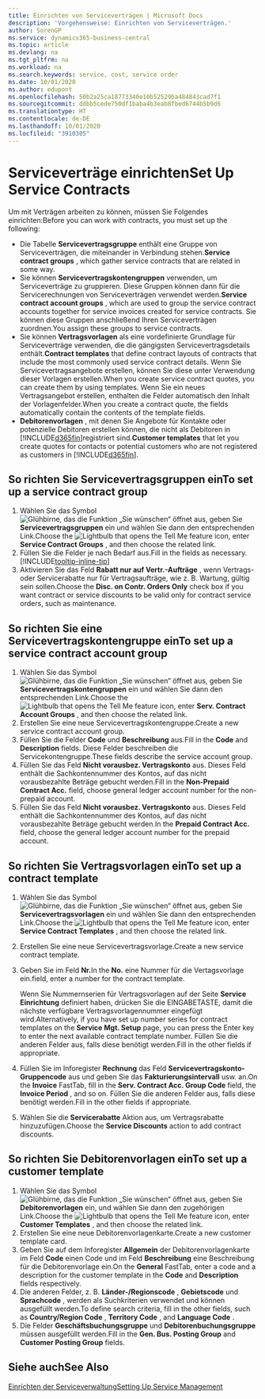 ```yaml
---
title: Einrichten von Serviceverträgen | Microsoft Docs
description: 'Vorgehensweise: Einrichten von Serviceverträgen.'
author: SorenGP
ms.service: dynamics365-business-central
ms.topic: article
ms.devlang: na
ms.tgt_pltfrm: na
ms.workload: na
ms.search.keywords: service, cost, service order
ms.date: 10/01/2020
ms.author: edupont
ms.openlocfilehash: 50b2a25ca18773340e10b52529ba484843cad7f1
ms.sourcegitcommit: ddbb5cede750df1baba4b3eab8fbed6744b5b9d6
ms.translationtype: HT
ms.contentlocale: de-DE
ms.lasthandoff: 10/01/2020
ms.locfileid: "3910305"
---
```

# <a name="set-up-service-contracts"></a><span data-ttu-id="c82c5-103">Serviceverträge einrichten</span><span class="sxs-lookup"><span data-stu-id="c82c5-103">Set Up Service Contracts</span></span>
<span data-ttu-id="c82c5-104">Um mit Verträgen arbeiten zu können, müssen Sie Folgendes einrichten:</span><span class="sxs-lookup"><span data-stu-id="c82c5-104">Before you can work with contracts, you must set up the following:</span></span> 

* <span data-ttu-id="c82c5-105">Die Tabelle **Servicevertragsgruppe** enthält eine Gruppe von Serviceverträgen, die miteinander in Verbindung stehen.</span><span class="sxs-lookup"><span data-stu-id="c82c5-105">**Service contract groups** , which gather service contracts that are related in some way.</span></span>
* <span data-ttu-id="c82c5-106">Sie können **Servicevertragskontengruppen** verwenden, um Serviceverträge zu gruppieren. Diese Gruppen können dann für die Servicerechnungen von Serviceverträgen verwendet werden.</span><span class="sxs-lookup"><span data-stu-id="c82c5-106">**Service contract account groups** , which are used to group the service contract accounts together for service invoices created for service contracts.</span></span> <span data-ttu-id="c82c5-107">Sie können diese Gruppen anschließend Ihren Serviceverträgen zuordnen.</span><span class="sxs-lookup"><span data-stu-id="c82c5-107">You assign these groups to service contracts.</span></span>  
* <span data-ttu-id="c82c5-108">Sie können **Vertragsvorlagen** als eine vordefinierte Grundlage für Serviceverträge verwenden, die die gängigsten Servicevertragsdetails enthält.</span><span class="sxs-lookup"><span data-stu-id="c82c5-108">**Contract templates** that define contract layouts of contracts that include the most commonly used service contract details.</span></span> <span data-ttu-id="c82c5-109">Wenn Sie Servicevertragsangebote erstellen, können Sie diese unter Verwendung dieser Vorlagen erstellen.</span><span class="sxs-lookup"><span data-stu-id="c82c5-109">When you create service contract quotes, you can create them by using templates.</span></span> <span data-ttu-id="c82c5-110">Wenn Sie ein neues Vertragsangebot erstellen, enthalten die Felder automatisch den Inhalt der Vorlagenfelder.</span><span class="sxs-lookup"><span data-stu-id="c82c5-110">When you create a contract quote, the fields automatically contain the contents of the template fields.</span></span>
* <span data-ttu-id="c82c5-111">**Debitorenvorlagen** , mit denen Sie Angebote für Kontakte oder potenzielle Debitoren erstellen können, die nicht als Debitoren in [!INCLUDE[d365fin](includes/d365fin_md.md)]registriert sind.</span><span class="sxs-lookup"><span data-stu-id="c82c5-111">**Customer templates** that let you create quotes for contacts or potential customers who are not registered as customers in [!INCLUDE[d365fin](includes/d365fin_md.md)].</span></span>  

## <a name="to-set-up-a-service-contract-group"></a><span data-ttu-id="c82c5-112">So richten Sie Servicevertragsgruppen ein</span><span class="sxs-lookup"><span data-stu-id="c82c5-112">To set up a service contract group</span></span>  
1. <span data-ttu-id="c82c5-113">Wählen Sie das Symbol ![Glühbirne, das die Funktion „Sie wünschen“ öffnet](media/ui-search/search_small.png "Was möchten Sie tun?") aus, geben Sie **Servicevertragsgruppen** ein und wählen Sie dann den entsprechenden Link.</span><span class="sxs-lookup"><span data-stu-id="c82c5-113">Choose the ![Lightbulb that opens the Tell Me feature](media/ui-search/search_small.png "Tell me what you want to do") icon, enter **Service Contract Groups** , and then choose the related link.</span></span>  
2. <span data-ttu-id="c82c5-114">Füllen Sie die Felder je nach Bedarf aus.</span><span class="sxs-lookup"><span data-stu-id="c82c5-114">Fill in the fields as necessary.</span></span> [!INCLUDE[tooltip-inline-tip](includes/tooltip-inline-tip_md.md)]
3. <span data-ttu-id="c82c5-115">Aktivieren Sie das Feld **Rabatt nur auf Vertr.-Aufträge** , wenn Vertrags- oder Servicerabatte nur für Vertragsaufträge, wie z. B. Wartung, gültig sein sollen.</span><span class="sxs-lookup"><span data-stu-id="c82c5-115">Choose the **Disc. on Contr. Orders Only** check box if you want contract or service discounts to be valid only for contract service orders, such as maintenance.</span></span>  

## <a name="to-set-up-a-service-contract-account-group"></a><span data-ttu-id="c82c5-116">So richten Sie eine Servicevertragskontengruppe ein</span><span class="sxs-lookup"><span data-stu-id="c82c5-116">To set up a service contract account group</span></span>  
1. <span data-ttu-id="c82c5-117">Wählen Sie das Symbol ![Glühbirne, das die Funktion „Sie wünschen“ öffnet](media/ui-search/search_small.png "Was möchten Sie tun?") aus, geben Sie **Servicevertragskontengruppen** ein und wählen Sie dann den entsprechenden Link.</span><span class="sxs-lookup"><span data-stu-id="c82c5-117">Choose the ![Lightbulb that opens the Tell Me feature](media/ui-search/search_small.png "Tell me what you want to do") icon, enter **Serv. Contract Account Groups** , and then choose the related link.</span></span>  
2. <span data-ttu-id="c82c5-118">Erstellen Sie eine neue Servicevertragskontengruppe.</span><span class="sxs-lookup"><span data-stu-id="c82c5-118">Create a new service contract account group.</span></span>   
3. <span data-ttu-id="c82c5-119">Füllen Sie die Felder **Code** und **Beschreibung** aus.</span><span class="sxs-lookup"><span data-stu-id="c82c5-119">Fill in the **Code** and **Description** fields.</span></span> <span data-ttu-id="c82c5-120">Diese Felder beschreiben die Servicekontengruppe.</span><span class="sxs-lookup"><span data-stu-id="c82c5-120">These fields describe the service account group.</span></span>  
4. <span data-ttu-id="c82c5-121">Füllen Sie das Feld **Nicht vorausbez. Vertragskonto** aus. Dieses Feld enthält die Sachkontennummer des Kontos, auf das nicht vorausbezahlte Beträge gebucht werden.</span><span class="sxs-lookup"><span data-stu-id="c82c5-121">Fill in the **Non-Prepaid Contract Acc.** field, choose general ledger account number for the non-prepaid account.</span></span>  
5. <span data-ttu-id="c82c5-122">Füllen Sie das Feld **Nicht vorausbez. Vertragskonto** aus. Dieses Feld enthält die Sachkontennummer des Kontos, auf das nicht vorausbezahlte Beträge gebucht werden.</span><span class="sxs-lookup"><span data-stu-id="c82c5-122">In the **Prepaid Contract Acc.** field, choose the general ledger account number for the prepaid account.</span></span>  

## <a name="to-set-up-a-contract-template"></a><span data-ttu-id="c82c5-123">So richten Sie Vertragsvorlagen ein</span><span class="sxs-lookup"><span data-stu-id="c82c5-123">To set up a contract template</span></span>  
1. <span data-ttu-id="c82c5-124">Wählen Sie das Symbol ![Glühbirne, das die Funktion „Sie wünschen“ öffnet](media/ui-search/search_small.png "Was möchten Sie tun?") aus, geben Sie **Servicevertragsvorlagen** ein und wählen Sie dann den entsprechenden Link.</span><span class="sxs-lookup"><span data-stu-id="c82c5-124">Choose the ![Lightbulb that opens the Tell Me feature](media/ui-search/search_small.png "Tell me what you want to do") icon, enter **Service Contract Templates** , and then choose the related link.</span></span>  
2. <span data-ttu-id="c82c5-125">Erstellen Sie eine neue Servicevertragsvorlage.</span><span class="sxs-lookup"><span data-stu-id="c82c5-125">Create a new service contract template.</span></span>  
3. <span data-ttu-id="c82c5-126">Geben Sie im Feld **Nr.**</span><span class="sxs-lookup"><span data-stu-id="c82c5-126">In the **No.**</span></span> <span data-ttu-id="c82c5-127">eine Nummer für die Vertagsvorlage ein.</span><span class="sxs-lookup"><span data-stu-id="c82c5-127">field, enter a number for the contract template.</span></span>  
  
     <span data-ttu-id="c82c5-128">Wenn Sie Nummernserien für Vertragsvorlagen auf der Seite **Service Einrichtung** definiert haben, drücken Sie die EINGABETASTE, damit die nächste verfügbare Vertragsvorlagennummer eingefügt wird.</span><span class="sxs-lookup"><span data-stu-id="c82c5-128">Alternatively, if you have set up number series for contract templates on the **Service Mgt. Setup** page, you can press the Enter key to enter the next available contract template number.</span></span> <span data-ttu-id="c82c5-129">Füllen Sie die anderen Felder aus, falls diese benötigt werden.</span><span class="sxs-lookup"><span data-stu-id="c82c5-129">Fill in the other fields if appropriate.</span></span>  
  
4. <span data-ttu-id="c82c5-130">Füllen Sie im Inforegister **Rechnung** das Feld **Servicevertragskonto-Gruppencode** aus und geben Sie das **Fakturierungsintervall** usw. an.</span><span class="sxs-lookup"><span data-stu-id="c82c5-130">On the **Invoice** FastTab, fill in the **Serv. Contract Acc. Group Code** field, the **Invoice Period** , and so on.</span></span> <span data-ttu-id="c82c5-131">Füllen Sie die anderen Felder aus, falls diese benötigt werden.</span><span class="sxs-lookup"><span data-stu-id="c82c5-131">Fill in the other fields if appropriate.</span></span>  
5. <span data-ttu-id="c82c5-132">Wählen Sie die **Servicerabatte** Aktion aus, um Vertragsrabatte hinzuzufügen.</span><span class="sxs-lookup"><span data-stu-id="c82c5-132">Choose the **Service Discounts** action to add contract discounts.</span></span>  

## <a name="to-set-up-a-customer-template"></a><span data-ttu-id="c82c5-133">So richten Sie Debitorenvorlagen ein</span><span class="sxs-lookup"><span data-stu-id="c82c5-133">To set up a customer template</span></span>  
1. <span data-ttu-id="c82c5-134">Wählen Sie das Symbol ![Glühbirne, das die Funktion „Sie wünschen“ öffnet](media/ui-search/search_small.png "Was möchten Sie tun?") aus, geben Sie **Debitorenvorlagen** ein, und wählen Sie dann den zugehörigen Link.</span><span class="sxs-lookup"><span data-stu-id="c82c5-134">Choose the ![Lightbulb that opens the Tell Me feature](media/ui-search/search_small.png "Tell me what you want to do") icon, enter **Customer Templates** , and then choose the related link.</span></span>  
2. <span data-ttu-id="c82c5-135">Erstellen Sie eine neue Debitorenvorlagenkarte.</span><span class="sxs-lookup"><span data-stu-id="c82c5-135">Create a new customer template card.</span></span>  
3. <span data-ttu-id="c82c5-136">Geben Sie auf dem Inforegister **Allgemein** der Debitorenvorlagenkarte im Feld **Code** einen Code und im Feld **Beschreibung** eine Beschreibung für die Debitorenvorlage ein.</span><span class="sxs-lookup"><span data-stu-id="c82c5-136">On the **General** FastTab, enter a code and a description for the customer template in the **Code** and **Description** fields respectively.</span></span> 
4. <span data-ttu-id="c82c5-137">Die anderen Felder, z. B. **Länder-/Regionscode** , **Gebietscode** und **Sprachcode** , werden als Suchkriterien verwendet und können ausgefüllt werden.</span><span class="sxs-lookup"><span data-stu-id="c82c5-137">To define search criteria, fill in the other fields, such as **Country/Region Code** , **Territory Code** , and **Language Code** .</span></span>  
5. <span data-ttu-id="c82c5-138">Die Felder **Geschäftsbuchungsgruppe** und **Debitorenbuchungsgruppe** müssen ausgefüllt werden.</span><span class="sxs-lookup"><span data-stu-id="c82c5-138">Fill in the **Gen. Bus. Posting Group** and **Customer Posting Group** fields.</span></span>  

## <a name="see-also"></a><span data-ttu-id="c82c5-139">Siehe auch</span><span class="sxs-lookup"><span data-stu-id="c82c5-139">See Also</span></span>
[<span data-ttu-id="c82c5-140">Einrichten der Serviceverwaltung</span><span class="sxs-lookup"><span data-stu-id="c82c5-140">Setting Up Service Management</span></span>](service-setup-service.md)